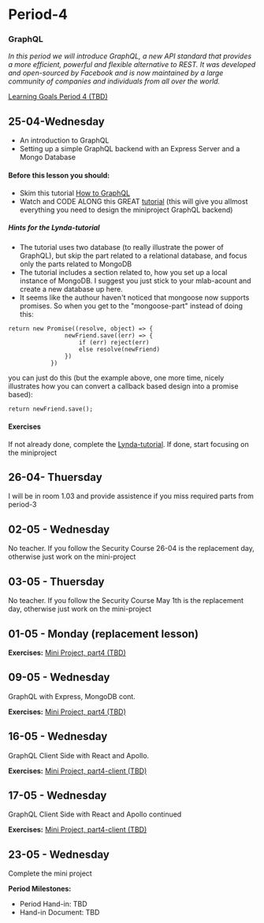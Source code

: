 # Period-4 
### GraphQL

*In this period we will introduce GraphQL, a new API standard that provides a more efficient, powerful and flexible alternative to REST. It was developed and open-sourced by Facebook and is now maintained by a large community of companies and individuals from all over the world.*

[Learning Goals Period 4 (TBD)]()

## 25-04-Wednesday
* An introduction to GraphQL
* Setting up a simple GraphQL backend with an Express Server and a Mongo Database

#### Before this lesson you should:

- Skim this tutorial [How to GraphQL]( https://www.howtographql.com/)
- Watch and CODE ALONG this GREAT [tutorial](https://www.lynda.com/GraphQL-tutorials/GraphQL-Essential-Training/614315-2.html) (this will give you allmost everything you need to design the miniproject GraphQL backend)
##### Hints for the Lynda-tutorial
- The tutorial uses two database (to really illustrate the power of GraphQL), but skip the part related to a relational database, and focus only the parts related to MongoDB
- The tutorial includes a section related to, how you set up a local instance of MongoDB. I suggest you just stick to your mlab-acount and create a new database up here.
- It seems like the authour haven't noticed that mongoose now supports promises. So when you get to the "mongoose-part" instead of doing this:
````
return new Promise((resolve, object) => {
                newFriend.save((err) => {
                    if (err) reject(err)
                    else resolve(newFriend)
                })
            }) 
````
you can just do this (but the example above, one more time, nicely illustrates how you can convert a callback based design into a promise based):

````return newFriend.save();````


#### Exercises
If not already done, complete the  [Lynda-tutorial](https://www.lynda.com/GraphQL-tutorials/GraphQL-Essential-Training/614315-2.html).
If done, start focusing on the miniproject

## 26-04- Thuersday

I will be in room 1.03 and provide assistence if you miss required parts from period-3

## 02-05 - Wednesday
No teacher. If you follow the Security Course 26-04 is the replacement day, otherwise just work on the mini-project
## 03-05 - Thuersday
No teacher. If you follow the Security Course May 1th is the replacement day, otherwise just work on the mini-project


## 01-05 - Monday (replacement lesson)

**Exercises:** 
[Mini Project, part4 (TBD)](#)

## 09-05 - Wednesday
GraphQL with Express, MongoDB cont. 

**Exercises:** 
[Mini Project, part4 (TBD)](#)

## 16-05 - Wednesday
GraphQL Client Side with React and Apollo. 

**Exercises:** 
[Mini Project, part4-client (TBD)](#)

## 17-05 - Wednesday
GraphQL Client Side with React and Apollo continued 

**Exercises:** 
[Mini Project, part4-client (TBD)](#)

## 23-05 - Wednesday
Complete the mini project

**Period Milestones:**
* Period Hand-in: TBD
* Hand-in Document: TBD


